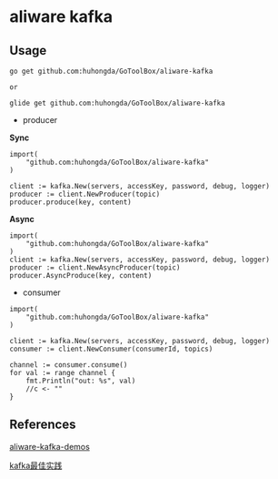# aliware kafka

## Usage

```
go get github.com:huhongda/GoToolBox/aliware-kafka

or 

glide get github.com:huhongda/GoToolBox/aliware-kafka
```

* producer


**Sync**

```
import(
    "github.com:huhongda/GoToolBox/aliware-kafka"
)

client := kafka.New(servers, accessKey, password, debug, logger)
producer := client.NewProducer(topic)
producer.produce(key, content)
```


**Async**

```
import(
    "github.com:huhongda/GoToolBox/aliware-kafka"
)
client := kafka.New(servers, accessKey, password, debug, logger)
producer := client.NewAsyncProducer(topic)
producer.AsyncProduce(key, content)
```

* consumer
```
import(
    "github.com:huhongda/GoToolBox/aliware-kafka"
)

client := kafka.New(servers, accessKey, password, debug, logger)
consumer := client.NewConsumer(consumerId, topics)

channel := consumer.consume()
for val := range channel {
    fmt.Println("out: %s", val)
    //c <- ""
} 
```

## References

[aliware-kafka-demos](https://github.com/AliwareMQ/aliware-kafka-demos/kafka-go-demo)

[kafka最佳实践](https://help.aliyun.com/document_detail/60691.html?spm=5176.product29530.6.609.FpkKHb)